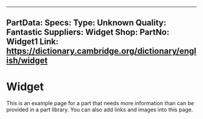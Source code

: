 <!--
SPDX-FileCopyrightText: 2023 Tecnología de Raíz <tecnologiaderaiz@disroot.org>

SPDX-License-Identifier: CC-BY-NC-4.0
-->

---
PartData:
    Specs:
        Type: Unknown
        Quality: Fantastic
    Suppliers:
        Widget Shop:
            PartNo: Widget1
            Link: https://dictionary.cambridge.org/dictionary/english/widget
---

# Widget

This is an example page for a part that needs more information than can be provided
in a part library. You can also add links and images into this page.
